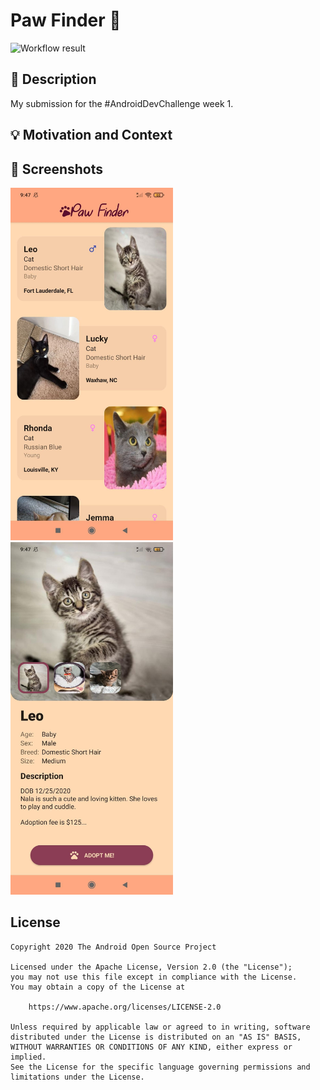 # Paw Finder 🐾

![Workflow result](https://github.com/StylianosGakis/paw-finder/workflows/Check/badge.svg)


## :scroll: Description
My submission for the #AndroidDevChallenge week 1.


## :bulb: Motivation and Context

<!--- Optionally point readers to interesting parts of your submission. -->
<!--- What are you especially proud of? -->


## :camera_flash: Screenshots
<img src="/results/screenshot_1.jpg" width="260"> <img src="/results/screenshot_2.jpg" width="260">

## License
```
Copyright 2020 The Android Open Source Project

Licensed under the Apache License, Version 2.0 (the "License");
you may not use this file except in compliance with the License.
You may obtain a copy of the License at

    https://www.apache.org/licenses/LICENSE-2.0

Unless required by applicable law or agreed to in writing, software
distributed under the License is distributed on an "AS IS" BASIS,
WITHOUT WARRANTIES OR CONDITIONS OF ANY KIND, either express or implied.
See the License for the specific language governing permissions and
limitations under the License.
```